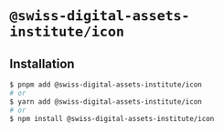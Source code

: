# `@swiss-digital-assets-institute/icon`

## Installation

```sh
$ pnpm add @swiss-digital-assets-institute/icon
# or
$ yarn add @swiss-digital-assets-institute/icon
# or
$ npm install @swiss-digital-assets-institute/icon
```
